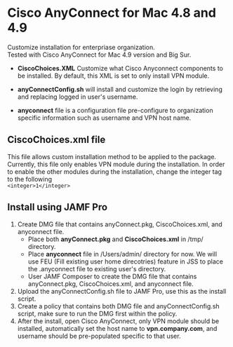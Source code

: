 # Cisco AnyConnect for Mac 4.8 and 4.9
Customize installation for enterpriase organization.  
Tested with Cisco AnyConnect for Mac 4.9 version and Big Sur.

* __CiscoChoices.XML__ Customize what Cisco Anyconnect components to be installed. By default, this XML is set to only install VPN module.

* __anyConnectConfig.sh__ will install and customize the login by retrieving and replacing logged in user's username.  
* __anyconnect__ file is a configuration file pre-configure to organization specific information such as username and VPN host name.

## CiscoChoices.xml file
This file allows custom installation method to be applied to the package.  
Currently, this file only enables VPN module during the installation. In order to enable the other modules during the installation, change the integer tag to the following  
```<integer>1</integer>```

## Install using JAMF Pro
1. Create DMG file that contains anyConnect.pkg, CiscoChoices.xml, and anyconnect file.
    * Place both **anyConnect.pkg** and **CiscoChoices.xml** in /tmp/ directory.
    * Place **anyconnect** file in /Users/admin/ directory for now. We will use FEU (Fill existing user home direcotries) feature in JSS to place the .anyconnect file to existing user's directory.
    * User JAMF Composer to create the DMG file that contains anyConnect.pkg, CiscoChoices.xml, and anyconnect file.
2. Upload the anyConnectConfig.sh file to JAMF Pro, use this as the install script.
3. Create a policy that contains both DMG file and anyConnectConfig.sh script, make sure to run the DMG first within the policy.
4. After the install, open Cisco AnyConnect, only VPN module should be installed, automatically set the host name to **vpn.company.com**, and username should be pre-populated specific to that user.

